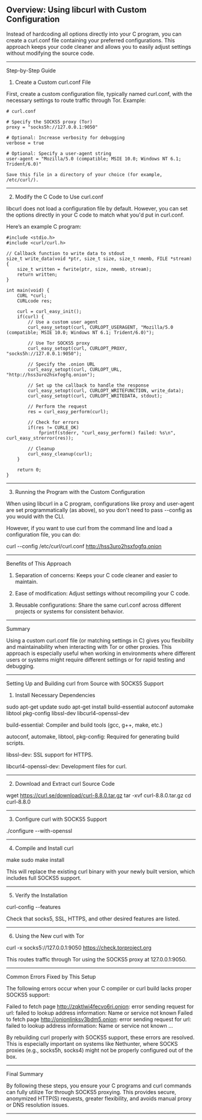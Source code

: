 ## Overview: Using libcurl with Custom Configuration

Instead of hardcoding all options directly into your C program, you can create a curl.conf file containing your preferred configurations.
This approach keeps your code cleaner and allows you to easily adjust settings without modifying the source code.


---

Step-by-Step Guide

1. Create a Custom curl.conf File

First, create a custom configuration file, typically named curl.conf, with the necessary settings to route traffic through Tor.
Example:
```
# curl.conf

# Specify the SOCKS5 proxy (Tor)
proxy = "socks5h://127.0.0.1:9050"

# Optional: Increase verbosity for debugging
verbose = true

# Optional: Specify a user-agent string
user-agent = "Mozilla/5.0 (compatible; MSIE 10.0; Windows NT 6.1; Trident/6.0)"

Save this file in a directory of your choice (for example, /etc/curl/).
```

---

2. Modify the C Code to Use curl.conf

libcurl does not load a configuration file by default. However, you can set the options directly in your C code to match what you'd put in curl.conf.

Here’s an example C program:
```
#include <stdio.h>
#include <curl/curl.h>

// Callback function to write data to stdout
size_t write_data(void *ptr, size_t size, size_t nmemb, FILE *stream) {
    size_t written = fwrite(ptr, size, nmemb, stream);
    return written;
}

int main(void) {
    CURL *curl;
    CURLcode res;

    curl = curl_easy_init();
    if(curl) {
        // Use a custom user agent
        curl_easy_setopt(curl, CURLOPT_USERAGENT, "Mozilla/5.0 (compatible; MSIE 10.0; Windows NT 6.1; Trident/6.0)");

        // Use Tor SOCKS5 proxy
        curl_easy_setopt(curl, CURLOPT_PROXY, "socks5h://127.0.0.1:9050");

        // Specify the .onion URL
        curl_easy_setopt(curl, CURLOPT_URL, "http://hss3uro2hsxfogfq.onion");

        // Set up the callback to handle the response
        curl_easy_setopt(curl, CURLOPT_WRITEFUNCTION, write_data);
        curl_easy_setopt(curl, CURLOPT_WRITEDATA, stdout);

        // Perform the request
        res = curl_easy_perform(curl);

        // Check for errors
        if(res != CURLE_OK)
            fprintf(stderr, "curl_easy_perform() failed: %s\n", curl_easy_strerror(res));

        // Cleanup
        curl_easy_cleanup(curl);
    }

    return 0;
}
```

---

3. Running the Program with the Custom Configuration

When using libcurl in a C program, configurations like proxy and user-agent are set programmatically (as above), so you don't need to pass --config as you would with the CLI.

However, if you want to use curl from the command line and load a configuration file, you can do:

curl --config /etc/curl/curl.conf http://hss3uro2hsxfogfq.onion


---

Benefits of This Approach

1. Separation of concerns: Keeps your C code cleaner and easier to maintain.


2. Ease of modification: Adjust settings without recompiling your C code.


3. Reusable configurations: Share the same curl.conf across different projects or systems for consistent behavior.




---

Summary

Using a custom curl.conf file (or matching settings in C) gives you flexibility and maintainability when interacting with Tor or other proxies.
This approach is especially useful when working in environments where different users or systems might require different settings or for rapid testing and debugging.


---

Setting Up and Building curl from Source with SOCKS5 Support

1. Install Necessary Dependencies

sudo apt-get update
sudo apt-get install build-essential autoconf automake libtool pkg-config libssl-dev libcurl4-openssl-dev

build-essential: Compiler and build tools (gcc, g++, make, etc.)

autoconf, automake, libtool, pkg-config: Required for generating build scripts.

libssl-dev: SSL support for HTTPS.

libcurl4-openssl-dev: Development files for curl.



---

2. Download and Extract curl Source Code

wget https://curl.se/download/curl-8.8.0.tar.gz
tar -xvf curl-8.8.0.tar.gz
cd curl-8.8.0


---

3. Configure curl with SOCKS5 Support

./configure --with-openssl


---

4. Compile and Install curl

make
sudo make install

This will replace the existing curl binary with your newly built version, which includes full SOCKS5 support.


---

5. Verify the Installation

curl-config --features

Check that socks5, SSL, HTTPS, and other desired features are listed.


---

6. Using the New curl with Tor

curl -x socks5://127.0.0.1:9050 https://check.torproject.org

This routes traffic through Tor using the SOCKS5 proxy at 127.0.0.1:9050.


---

Common Errors Fixed by This Setup

The following errors occur when your C compiler or curl build lacks proper SOCKS5 support:

Failed to fetch page http://zqktlwi4fecvo6ri.onion: error sending request for url: failed to lookup address information: Name or service not known
Failed to fetch page http://onionlinksv3bdm5.onion: error sending request for url: failed to lookup address information: Name or service not known
...

By rebuilding curl properly with SOCKS5 support, these errors are resolved.
This is especially important on systems like Nethunter, where SOCKS proxies (e.g., socks5h, socks4) might not be properly configured out of the box.


---

Final Summary

By following these steps, you ensure your C programs and curl commands can fully utilize Tor through SOCKS5 proxying.
This provides secure, anonymized HTTP(S) requests, greater flexibility, and avoids manual proxy or DNS resolution issues.


---


